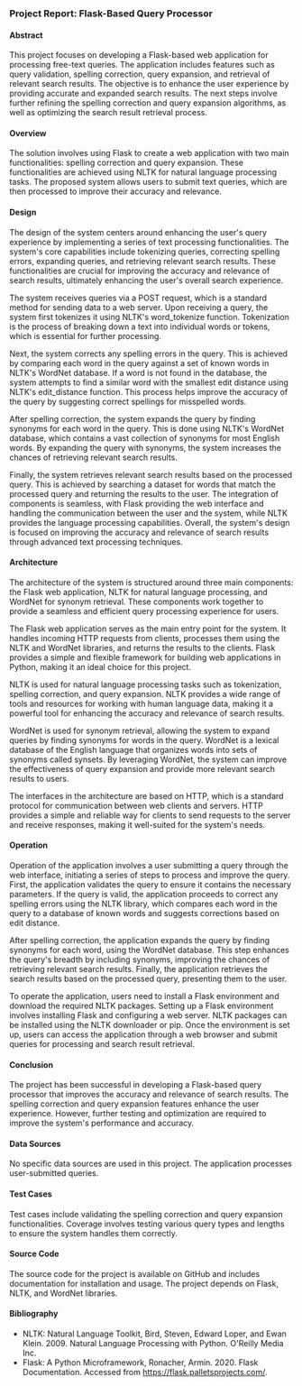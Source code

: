 ### Project Report: Flask-Based Query Processor

#### Abstract
This project focuses on developing a Flask-based web application for processing free-text queries. The application includes features such as query validation, spelling correction, query expansion, and retrieval of relevant search results. The objective is to enhance the user experience by providing accurate and expanded search results. The next steps involve further refining the spelling correction and query expansion algorithms, as well as optimizing the search result retrieval process.

#### Overview
The solution involves using Flask to create a web application with two main functionalities: spelling correction and query expansion. These functionalities are achieved using NLTK for natural language processing tasks. The proposed system allows users to submit text queries, which are then processed to improve their accuracy and relevance.

#### Design
The design of the system centers around enhancing the user's query experience by implementing a series of text processing functionalities. The system's core capabilities include tokenizing queries, correcting spelling errors, expanding queries, and retrieving relevant search results. These functionalities are crucial for improving the accuracy and relevance of search results, ultimately enhancing the user's overall search experience.

The system receives queries via a POST request, which is a standard method for sending data to a web server. Upon receiving a query, the system first tokenizes it using NLTK's word_tokenize function. Tokenization is the process of breaking down a text into individual words or tokens, which is essential for further processing.

Next, the system corrects any spelling errors in the query. This is achieved by comparing each word in the query against a set of known words in NLTK's WordNet database. If a word is not found in the database, the system attempts to find a similar word with the smallest edit distance using NLTK's edit_distance function. This process helps improve the accuracy of the query by suggesting correct spellings for misspelled words.

After spelling correction, the system expands the query by finding synonyms for each word in the query. This is done using NLTK's WordNet database, which contains a vast collection of synonyms for most English words. By expanding the query with synonyms, the system increases the chances of retrieving relevant search results.

Finally, the system retrieves relevant search results based on the processed query. This is achieved by searching a dataset for words that match the processed query and returning the results to the user. The integration of components is seamless, with Flask providing the web interface and handling the communication between the user and the system, while NLTK provides the language processing capabilities. Overall, the system's design is focused on improving the accuracy and relevance of search results through advanced text processing techniques.

#### Architecture
The architecture of the system is structured around three main components: the Flask web application, NLTK for natural language processing, and WordNet for synonym retrieval. These components work together to provide a seamless and efficient query processing experience for users.

The Flask web application serves as the main entry point for the system. It handles incoming HTTP requests from clients, processes them using the NLTK and WordNet libraries, and returns the results to the clients. Flask provides a simple and flexible framework for building web applications in Python, making it an ideal choice for this project.

NLTK is used for natural language processing tasks such as tokenization, spelling correction, and query expansion. NLTK provides a wide range of tools and resources for working with human language data, making it a powerful tool for enhancing the accuracy and relevance of search results.

WordNet is used for synonym retrieval, allowing the system to expand queries by finding synonyms for words in the query. WordNet is a lexical database of the English language that organizes words into sets of synonyms called synsets. By leveraging WordNet, the system can improve the effectiveness of query expansion and provide more relevant search results to users.

The interfaces in the architecture are based on HTTP, which is a standard protocol for communication between web clients and servers. HTTP provides a simple and reliable way for clients to send requests to the server and receive responses, making it well-suited for the system's needs.

#### Operation
Operation of the application involves a user submitting a query through the web interface, initiating a series of steps to process and improve the query. First, the application validates the query to ensure it contains the necessary parameters. If the query is valid, the application proceeds to correct any spelling errors using the NLTK library, which compares each word in the query to a database of known words and suggests corrections based on edit distance.

After spelling correction, the application expands the query by finding synonyms for each word, using the WordNet database. This step enhances the query's breadth by including synonyms, improving the chances of retrieving relevant search results. Finally, the application retrieves the search results based on the processed query, presenting them to the user.

To operate the application, users need to install a Flask environment and download the required NLTK packages. Setting up a Flask environment involves installing Flask and configuring a web server. NLTK packages can be installed using the NLTK downloader or pip. Once the environment is set up, users can access the application through a web browser and submit queries for processing and search result retrieval.

#### Conclusion
The project has been successful in developing a Flask-based query processor that improves the accuracy and relevance of search results. The spelling correction and query expansion features enhance the user experience. However, further testing and optimization are required to improve the system's performance and accuracy.

#### Data Sources
No specific data sources are used in this project. The application processes user-submitted queries.

#### Test Cases
Test cases include validating the spelling correction and query expansion functionalities. Coverage involves testing various query types and lengths to ensure the system handles them correctly.

#### Source Code
The source code for the project is available on GitHub and includes documentation for installation and usage. The project depends on Flask, NLTK, and WordNet libraries.

#### Bibliography
- NLTK: Natural Language Toolkit, Bird, Steven, Edward Loper, and Ewan Klein. 2009. Natural Language Processing with Python. O'Reilly Media Inc.
- Flask: A Python Microframework, Ronacher, Armin. 2020. Flask Documentation. Accessed from https://flask.palletsprojects.com/.